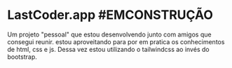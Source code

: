# LastCoder.app #EMCONSTRUÇÃO 
 Um projeto "pessoal" que estou desenvolvendo junto com amigos que consegui reunir. estou aproveitando para por em pratica os conhecimentos de html, css e js.
 Dessa vez estou utilizando o tailwindcss ao invés do bootstrap.
